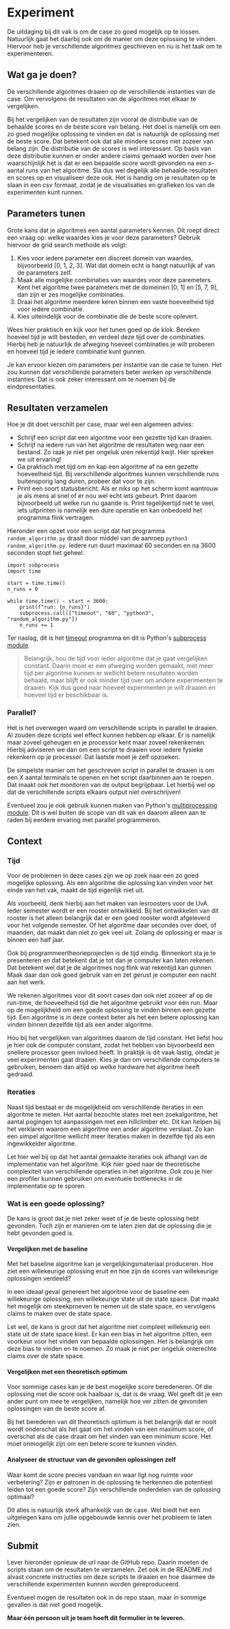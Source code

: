 # Experiment

De uitdaging bij dit vak is om de case zo goed mogelijk op te lossen. Natuurlijk gaat het daarbij ook om de manier om deze oplossing te vinden. Hiervoor heb je verschillende algoritmes geschreven en nu is het taak om te experimenteren.

## Wat ga je doen?

De verschillende algoritmes draaien op de verschillende instanties van de case. Om vervolgens de resultaten van de algoritmes met elkaar te vergelijken.

Bij het vergelijken van de resultaten zijn vooral de distributie van de behaalde scores en de beste score van belang. Het doel is namelijk om een zo goed mogelijke oplossing te vinden en dat is natuurlijk de oplossing met de beste score. Dat betekent ook dat alle mindere scores niet zozeer van belang zijn. De distributie van de scores is wel interessant. Op basis van deze distributie kunnen er onder andere claims gemaakt worden over hoe waarschijnlijk het is dat er een bepaalde score wordt gevonden na een x-aantal runs van het algoritme. Sla dus wel degelijk alle behaalde resultaten en scores op en visualiseer deze ook. Het is handig om je resultaten op te slaan in een csv formaat, zodat je de visualisaties en grafieken los van de experimenten kunt runnen.

## Parameters tunen

Grote kans dat je algoritmes een aantal parameters kennen. Dit roept direct een vraag op: welke waardes kies je voor deze parameters? Gebruik hiervoor de grid search methode als volgt:

1. Kies voor iedere parameter een discreet domein van waardes, bijvoorbeeld [0, 1, 2, 3]. Wat dat domein echt is hangt natuurlijk af van de parameters zelf.
2. Maak alle mogelijke combinaties van waardes voor deze paremeters. Kent het algoritme twee parameters met de domeinen [0, 1] en [5, 7, 9], dan zijn er zes mogelijke combinaties.
3. Draai het algoritme meerdere keren binnen een vaste hoeveelheid tijd voor iedere combinatie.
4. Kies uiteindelijk voor de combinatie die de beste score oplevert.

Wees hier praktisch en kijk voor het tunen goed op de klok. Bereken hoeveel tijd je wilt besteden, en verdeel deze tijd over de combinaties. Hierbij heb je natuurlijk de afweging hoeveel combinaties je wilt proberen en hoeveel tijd je iedere combinatie kunt gunnen.

Je kan ervoor kiezen om parameters per instantie van de case te tunen. Het zou kunnen dat verschillende parameters beter werken op verschillende instanties. Dat is ook zeker interessant om te noemen bij de eindpresentaties.

## Resultaten verzamelen

Hoe je dit doet verschilt per case, maar wel een algemeen advies:

- Schrijf een script dat een algoritme voor een gezette tijd kan draaien.
- Schrijf na iedere run van het algoritme de resultaten weg naar een bestand. Zo raak je niet per ongeluk uren rekentijd kwijt. Hier spreken we uit ervaring!
- Ga praktisch met tijd om en kap een algoritme af na een gezette hoeveelheid tijd. Bij verschillende algoritmes kunnen verschillende runs buitensporig lang duren, probeer dat voor te zijn.
- Print een soort statusbericht. Als er niks op het scherm komt wantrouw je als mens al snel of er nou wel echt iets gebeurt. Print daarom bijvoorbeeld uit welke run nu gaande is. Print tegelijkertijd niet te veel, iets uitprinten is namelijk een dure operatie en kan onbedoeld het programma flink vertragen.

Hieronder een opzet voor een script dat het programma `random_algorithm.py` draait door middel van de aanroep `python3 random_algorithm.py`. Iedere run duurt maximaal 60 seconden en na 3600 seconden stopt het geheel.

    import subprocess
    import time

    start = time.time()
    n_runs = 0

    while time.time() - start < 3600:
        print(f"run: {n_runs}")
        subprocess.call(["timeout", "60", "python3", "random_algorithm.py"])
        n_runs += 1

Ter naslag, dit is het [timeout](https://linuxize.com/post/timeout-command-in-linux/) programma en dit is Python's [subprocess module](https://docs.python.org/3/library/subprocess.html).

> Belangrijk, hou de tijd voor ieder algoritme dat je gaat vergelijken constant. Daarin moet er een afweging worden gemaakt, met meer tijd per algoritme kunnen er wellicht betere resultaten worden behaald, maar blijft er ook minder tijd over om andere experimenten te draaien. Kijk dus goed naar hoeveel experimenten je wilt draaien en hoeveel tijd er beschikbaar is.

### Parallel?

Het is het overwegen waard om verschillende scripts in parallel te draaien. Al zouden deze scripts wel effect kunnen hebben op elkaar. Er is namelijk maar zoveel geheugen en je processor kent maar zoveel rekenkernen. Hierbij adviseren we dan om een script te draaien voor iedere fysieke rekenkern op je processor. Dat laatste moet je zelf opzoeken.

De simpelste manier om het geschreven script in parallel te draaien is om een X aantal terminals te openen en het script daarbinnen aan te roepen. Dat maakt ook het monitoren van de output begrijpbaar. Let hierbij wel op dat de verschillende scripts elkaars output niet overschrijven!

Eventueel zou je ook gebruik kunnen maken van Python's [multiprocessing module](https://docs.python.org/3/library/multiprocessing.html#module-multiprocessing). Dit is wel buiten de scope van dit vak en daarom alleen aan te raden bij eerdere ervaring met parallel programmeren.

## Context

### Tijd

Voor de problemen in deze cases zijn we op zoek naar een zo goed mogelijke oplossing. Als een algoritme die oplossing kan vinden voor het einde van het vak, maakt de tijd eigenlijk niet uit.

Als voorbeeld, denk hierbij aan het maken van lesroosters voor de UvA. Ieder semester wordt er een rooster ontwikkeld. Bij het ontwikkelen van dit rooster is het alleen belangrijk dat er een goed rooster wordt afgeleverd voor het volgende semester. Of het algoritme daar secondes over doet, of maanden, dat maakt dan niet zo gek veel uit. Zolang de oplossing er maar is binnen een half jaar.

Ook bij programmeertheorieprojecten is de tijd eindig. Binnenkort sta je te presenteren en dat betekent dat je tot dan je computer kan laten rekenen. Dat betekent wel dat je de algoritmes nog flink wat rekentijd kan gunnen. Maak daar dan ook goed gebruik van en zet gerust je computer een nacht aan het werk.

We rekenen algoritmes voor dit soort cases dan ook niet zozeer af op de run-time, de hoeveelheid tijd die het algoritme gebruikt voor één run. Maar op de mogelijkheid om een goede oplossing te vinden binnen een gezette tijd. Een algoritme is in deze context beter als het een betere oplossing kan vinden binnen dezelfde tijd als een ander algoritme.

Hou bij het vergelijken van algoritmes daarom de tijd constant. Het liefst hou je hier ook de computer constant, zodat het hebben van bijvoorbeeld een snellere processor geen invloed heeft. In praktijk is dit vaak lastig, omdat je veel experimenten gaat draaien. Kies je dan om verschillende computers te gebruiken, benoem dan altijd op welke hardware het algoritme heeft gedraaid.

### Iteraties

Naast tijd bestaat er de mogelijkheid om verschillende iteraties in een algoritme te meten. Het aantal bezochte states met een zoekalgoritme, het aantal pogingen tot aanpassingen met een hillclimber etc. Dit kan helpen bij het verklaren waarom een algoritme een ander algoritme verslaat. Zo kan een simpel algoritme wellicht meer iteraties maken in dezelfde tijd als een ingewikkelder algoritme.

Let hier wel bij op dat het aantal gemaakte iteraties ook afhangt van de implementatie van het algoritme. Kijk hier goed naar de theoretische complexiteit van verschillende operaties in het algoritme. Ook zou je hier een profiler kunnen gebruiken om eventuele bottlenecks in de implementatie op te sporen.

### Wat is een goede oplossing?

De kans is groot dat je niet zeker weet of je de beste oplossing hebt gevonden. Toch zijn er manieren om te laten zien dat de oplossing die je hebt gevonden goed is.

#### Vergelijken met de baseline

Met het baseline algoritme kan je vergelijkingsmateriaal produceren. Hoe ziet een willekeurige oplossing eruit en hoe zijn de scores van willekeurige oplossingen verdeeld?

In een ideaal geval genereert het algoritme voor de baseline een willekeurige oplossing, een willekeurige state uit de state space. Dat maakt het mogelijk om steekproeven te nemen uit de state space, en vervolgens claims te maken over de state space.

Let wel, de kans is groot dat het algoritme niet compleet willekeurig een state uit de state space kiest. Er kan een bias in het algoritme zitten, een voorkeur voor het vinden van bepaalde oplossingen. Het is belangrijk om deze bias te vinden en te noemen. Zo maak je niet per ongeluk onterechte claims over de state space.

#### Vergelijken met een theoretisch optimum

Voor sommige cases kan je de best mogelijke score beredeneren. Of die oplossing met die score ook haalbaar is, dat is de vraag. Wel geeft dit je een ander punt om mee te vergelijken, namelijk hoe ver zitten de gevonden oplossingen van de beste score af.

Bij het berederen van dit theoretisch optimum is het belangrijk dat er nooit wordt onderschat als het gaat om het vinden van een maximum score, of overschat als de case draait om het vinden van een minimum score. Het moet onmogelijk zijn om een betere score te kunnen vinden.

#### Analyseer de structuur van de gevonden oplossingen zelf

Waar komt de score precies vandaan en waar ligt nog ruimte voor verbetering? Zijn er patronen in de oplossing te herkennen die potentieel leiden tot een goede score? Zijn verschillende onderdelen van de oplossing optimaal?

Dit alles is natuurlijk sterk afhankelijk van de case. Wel biedt het een uitgelegen kans om jullie opgebouwde kennis over het probleem te laten zien.

## Submit

Lever hieronder opnieuw de url naar de GitHub repo. Daarin moeten de scripts staan om de resultaten te verzamelen. Zet ook in de README.md alvast concrete instructies om deze scripts te draaien en hoe daarmee de verschillende experimenten kunnen worden gereproduceerd.

Eventueel mogen de resultaten ook in de repo staan, maar in sommige gevallen is dat niet goed mogelijk.

**Maar één persoon uit je team hoeft dit formulier in te leveren.**
